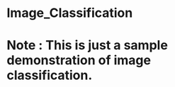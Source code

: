 # Image_Classification
<h1> Note : This is just a sample demonstration of image classification.</h1>
